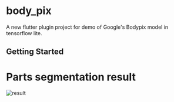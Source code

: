 # body_pix

A new flutter plugin project for demo of Google's Bodypix model in tensorflow lite.

## Getting Started

# Parts segmentation result

![result](https://github.com/hegman12/body_pix_tflite/blob/master/converter_example/bodypix_android.jpg)
